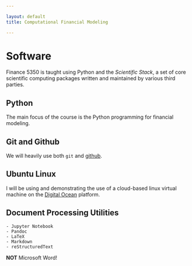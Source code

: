 ```yaml
---

layout: default
title: Computational Financial Modeling 

---
```


# Software

Finance 5350 is taught using Python and the *Scientific Stack*, a set of core scientific computing packages written and maintained by various third parties.

## Python

The main focus of the course is the Python programming for financial modeling. 

## Git and Github

We will heavily use both `git` and [github](htts://github.io).

## Ubuntu Linux 

I will be using and demonstrating the use of a cloud-based linux virtual machine on the [Digital Ocean](https://www.digitalocean.com/) platform. 

## Document Processing Utilities

	- Jupyter Notebook
	- Pandoc
	- LaTeX
	- Markdown
	- reStructuredText

**NOT** Microsoft Word! 
